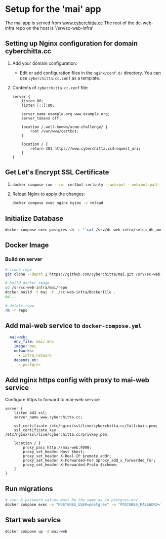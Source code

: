 # Setup for the 'mai' app

The mai app is served from www.cyberchitta.cc
The root of the dc-web-infra repo on the host is '/srv/sc-web-infra'

## Setting up Nginx configuration for domain cyberchitta.cc

1. Add your domain configuration:

   - Edit or add configuration files in the `nginx/conf.d/` directory. You can use `cyberchitta.cc.conf` as a template.

2. Contents of `cyberchitta.cc.conf` file:

   ```nginx
   server {
       listen 80;
       listen [::]:80;

       server_name example.org www.example.org;
       server_tokens off;

       location /.well-known/acme-challenge/ {
           root /var/www/certbot;
       }

       location / {
           return 301 https://www.cyberchitta.cc$request_uri;
       }
   }
   ```

## Get Let's Encrypt SSL Certificate

1. ```sh
   docker compose run --rm  certbot certonly --webroot --webroot-path /var/www/certbot/ -d cyberchitta.cc
   ```

2. Reload Nginx to apply the changes:
   ```sh
   docker compose exec nginx nginx -s reload
   ```
## Initialize Database

```sh
docker compose exec postgres sh -c "`cat /srv/dc-web-infra/setup_db_and_roles.sh` mai db_name web_rw_passwd web_ro_passwd"
```

## Docker Image

### Build on server

```sh
# clone repo
git clone --depth 1 https://github.com/cyberchitta/mai.git /srv/sc-web-infra/mai/repo

# build docker image
cd /sr/sc-web-infra/mai/repo
docker build -t mai -f ./sc-web-infra/Dockerfile .
cd ..

# delete repo
rm -r repo
```

## Add mai-web service to `docker-compose.yml`

```yaml
  mai-web:
    env_file: mai/.env
    image: mai
    networks:
      - infra_network
    depends_on:
      - postgres
```

## Add nginx https config with proxy to mai-web service

Configure https to forward to mai-web service

```nginx
server {
    listen 443 ssl;
    server_name www.cyberchitta.cc;

    ssl_certificate /etc/nginx/ssl/live/cyberchitta.cc/fullchain.pem;
    ssl_certificate_key /etc/nginx/ssl/live/cyberchitta.cc/privkey.pem;

    location / {
        proxy_pass http://mai-web:4000;
        proxy_set_header Host $host;
        proxy_set_header X-Real-IP $remote_addr;
        proxy_set_header X-Forwarded-For $proxy_add_x_forwarded_for;
        proxy_set_header X-Forwarded-Proto $scheme;
    }
}
```

## Run migrations

```sh
# user & password values must be the same as in postgres.env
docker compose exec -e "POSTGRES_USER=postgres" -e "POSTGRES_PASSWORD=foo" mai-web sh -c "`cat /srv/dc-web-infra/mai/run_migrations.sh`"
```

## Start web service

```sh
docker compose up -d mai-web
```
